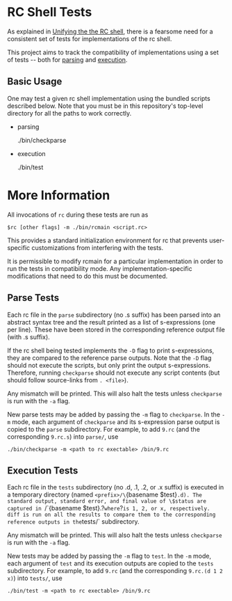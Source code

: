 # RC Shell Tests

As explained in [Unifying the the RC shell](rc_history.md), there
is a fearsome need for a consistent set of tests for implementations
of the rc shell.

This project aims to track the compatibility of implementations
using a set of tests -- both for [parsing](parse) and [execution](tests).


## Basic Usage

One may test a given rc shell implementation using
the bundled scripts described below.  Note that you
must be in this repository's top-level directory
for all the paths to work correctly.

* parsing

    ./bin/checkparse <path to rc exectable>

* execution

    ./bin/test <path to rc executable>

# More Information

All invocations of `rc` during these tests are run as

    $rc [other flags] -m ./bin/rcmain <script.rc>

This provides a standard initialization environment
for rc that prevents user-specific customizations
from interfering with the tests.

It is permissible to modify rcmain for a particular
implementation in order to run the tests in compatibility mode.
Any implementation-specific modifications that need
to do this must be documented.


## Parse Tests

Each rc file in the `parse` subdirectory (no .s suffix)
has been parsed into an abstract syntax tree and the result
printed as a list of s-expressions (one per line).
These have been stored in the corresponding reference output
file (with .s suffix).

If the rc shell being tested implements the `-D` flag
to print s-expressions, they are compared to the reference
parse outputs.  Note that the `-D` flag should not execute
the scripts, but only print the output s-expressions.
Therefore, running `checkparse` should not execute any script
contents (but should follow source-links from `. <file>`).

Any mismatch will be printed.  This will also
halt the tests unless `checkparse` is run with the `-a` flag.

New parse tests may be added by passing the `-m` flag
to `checkparse`.  In the `-m` mode, each argument
of `checkparse` and its s-expression parse output
is copied to the `parse` subdirectory.
For example, to add `9.rc` (and the corresponding `9.rc.s`)
into `parse/`, use

    ./bin/checkparse -m <path to rc exectable> /bin/9.rc


## Execution Tests

Each rc file in the `tests` subdirectory (no .d, .1, .2, or .x suffix)
is executed in a temporary directory (named `<prefix>/\`{basename $test}`.d).
The standard output, standard error, and final value of \$status
are captured in `<prefix>/\`{basename $test}.?` where `?` is 1, 2, or x,
respectively.  diff is run on all the results to compare them
to the corresponding reference outputs in the `tests/` subdirectory.

Any mismatch will be printed.  This will also
halt the tests unless `checkparse` is run with the `-a` flag.

New tests may be added by passing the `-m` flag to `test`.
In the `-m` mode, each argument of `test` and its execution
outputs are copied to the `tests` subdirectory.
For example, to add `9.rc` (and the corresponding `9.rc.(d 1 2 x)`)
into `tests/`, use

    ./bin/test -m <path to rc exectable> /bin/9.rc

